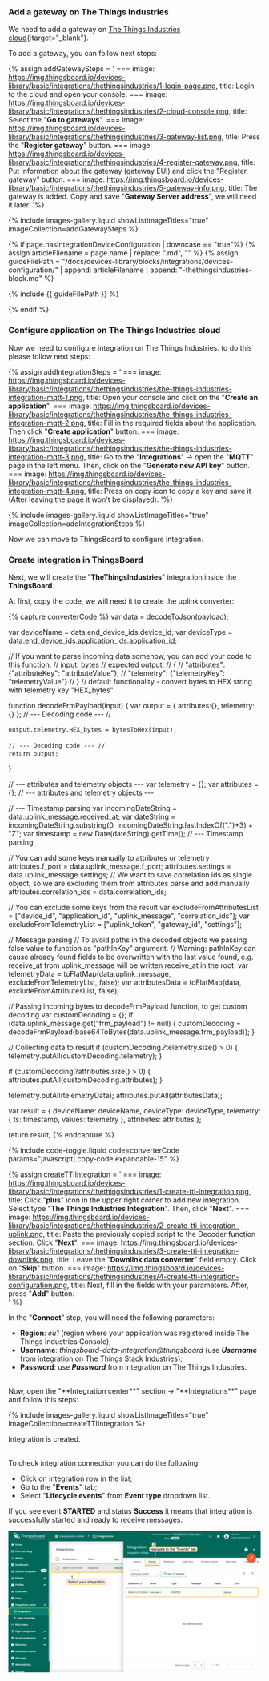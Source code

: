### Add a gateway on The Things Industries

We need to add a gateway on [The Things Industries cloud](https://www.thethingsindustries.com/){:target="_blank"}.

To add a gateway, you can follow next steps:  

{% assign addGatewaySteps = '
    ===
        image: https://img.thingsboard.io/devices-library/basic/integrations/thethingsindustries/1-login-page.png,
        title: Login to the cloud and open your console.
    ===
        image: https://img.thingsboard.io/devices-library/basic/integrations/thethingsindustries/2-cloud-console.png,
        title: Select the "**Go to gateways**".
    ===
        image: https://img.thingsboard.io/devices-library/basic/integrations/thethingsindustries/3-gateway-list.png,
        title: Press the "**Register gateway**" button.
    ===
        image: https://img.thingsboard.io/devices-library/basic/integrations/thethingsindustries/4-register-gateway.png,
        title: Put information about the gateway (gateway EUI) and click the "Register gateway" button.
    ===
        image: https://img.thingsboard.io/devices-library/basic/integrations/thethingsindustries/5-gateway-info.png,
        title: The gateway is added. Copy and save "**Gateway Server address**", we will need it later. 
'%}

{% include images-gallery.liquid showListImageTitles="true" imageCollection=addGatewaySteps %}

{% if page.hasIntegrationDeviceConfiguration | downcase == "true"%}
{% assign articleFilename = page.name |  replace: ".md", "" %}
{% assign guideFilePath = "/docs/devices-library/blocks/integrations/devices-configuration/" | append: articleFilename | append: "-thethingsindustries-block.md" %}

{% include {{ guideFilePath }} %}

{% endif %}

### Configure application on The Things Industries cloud

Now we need to configure integration on The Things Industries. to do this please follow next steps:  

{% assign addIntegrationSteps = '
    ===
        image: https://img.thingsboard.io/devices-library/basic/integrations/thethingsindustries/the-things-industries-integration-mqtt-1.png,
        title: Open your console and click on the "<b>Create an application</b>".
    ===
        image: https://img.thingsboard.io/devices-library/basic/integrations/thethingsindustries/the-things-industries-integration-mqtt-2.png,
        title: Fill in the required fields about the application. Then click "**Create application**" button.
    ===
        image: https://img.thingsboard.io/devices-library/basic/integrations/thethingsindustries/the-things-industries-integration-mqtt-3.png,
        title: Go to the "<b>Integrations</b>" -> open the "<b>MQTT</b>" page in the left menu. Then, click on the "<b>Generate new API key</b>" button.
    ===
        image: https://img.thingsboard.io/devices-library/basic/integrations/thethingsindustries/the-things-industries-integration-mqtt-4.png,
        title: Press on copy icon to copy a key and save it (After leaving the page it won&#39;t be displayed).
'%}

{% include images-gallery.liquid showListImageTitles="true" imageCollection=addIntegrationSteps %}

Now we can move to ThingsBoard to configure integration.

### Create integration in ThingsBoard

Next, we will create the "**TheThingsIndustries**" integration inside the **ThingsBoard**.

At first, copy the code, we will need it to create the uplink converter:

{% capture converterCode %}
var data = decodeToJson(payload);

var deviceName = data.end_device_ids.device_id;
var deviceType = data.end_device_ids.application_ids.application_id;

// If you want to parse incoming data somehow, you can add your code to this function.
// input: bytes
// expected output:
//  {
//    "attributes": {"attributeKey": "attributeValue"},
//    "telemetry": {"telemetryKey": "telemetryValue"}
//  }
// default functionality - convert bytes to HEX string with telemetry key "HEX_bytes"

function decodeFrmPayload(input) {
    var output = { attributes:{}, telemetry: {} };
    // --- Decoding code --- //

    output.telemetry.HEX_bytes = bytesToHex(input);

    // --- Decoding code --- //
    return output;
}

// --- attributes and telemetry objects ---
var telemetry = {};
var attributes = {};
// --- attributes and telemetry objects ---

// --- Timestamp parsing
var incomingDateString = data.uplink_message.received_at;
var dateString = incomingDateString.substring(0, incomingDateString.lastIndexOf(".")+3) + "Z";
var timestamp = new Date(dateString).getTime();
// --- Timestamp parsing

// You can add some keys manually to attributes or telemetry
attributes.f_port = data.uplink_message.f_port;
attributes.settings = data.uplink_message.settings;
// We want to save correlation ids as single object, so we are excluding them from attributes parse and add manually
attributes.correlation_ids = data.correlation_ids;

// You can exclude some keys from the result
var excludeFromAttributesList = ["device_id", "application_id", "uplink_message", "correlation_ids"];
var excludeFromTelemetryList = ["uplink_token", "gateway_id", "settings"];

// Message parsing
// To avoid paths in the decoded objects we passing false value to function as "pathInKey" argument.
// Warning: pathInKey can cause already found fields to be overwritten with the last value found, e.g. receive_at from uplink_message will be written receive_at in the root.
var telemetryData = toFlatMap(data.uplink_message, excludeFromTelemetryList, false);
var attributesData = toFlatMap(data, excludeFromAttributesList, false);

// Passing incoming bytes to decodeFrmPayload function, to get custom decoding
var customDecoding = {};
if (data.uplink_message.get("frm_payload") != null) {
    customDecoding = decodeFrmPayload(base64ToBytes(data.uplink_message.frm_payload));
}

// Collecting data to result
if (customDecoding.?telemetry.size() > 0) {
    telemetry.putAll(customDecoding.telemetry);
}

if (customDecoding.?attributes.size() > 0) {
    attributes.putAll(customDecoding.attributes);
}

telemetry.putAll(telemetryData);
attributes.putAll(attributesData);

var result = {
    deviceName: deviceName,
    deviceType: deviceType,
    telemetry: {
        ts: timestamp,
        values: telemetry
    },
    attributes: attributes
};

return result;
{% endcapture %}

{% include code-toggle.liquid code=converterCode params="javascript|.copy-code.expandable-15" %}

{% assign createTTIIntegration = '
    ===
        image: https://img.thingsboard.io/devices-library/basic/integrations/thethingsindustries/1-create-tti-integration.png,
        title: Click "**plus**" icon in the upper right corner to add new integration. Select type "**The Things Industries Integration**". Then, click "**Next**".
    ===
        image: https://img.thingsboard.io/devices-library/basic/integrations/thethingsindustries/2-create-tti-integration-uplink.png,
        title: Paste the previously copied script to the Decoder function section. Click "**Next**".
    ===
        image: https://img.thingsboard.io/devices-library/basic/integrations/thethingsindustries/3-create-tti-integration-downlink.png,
        title: Leave the "**Downlink data converter**" field empty. Click on "**Skip**" button.
    ===
        image: https://img.thingsboard.io/devices-library/basic/integrations/thethingsindustries/4-create-tti-integration-configuration.png,
        title: Next, fill in the fields with your parameters. After, press "**Add**" button.  
'
%}

In the "**Connect**" step, you will need the following parameters:

- **Region**: *eu1* (region where your application was registered inside The Things Industries Console);
- **Username**: *thingsboard-data-integration@thingsboard* (use ***Username*** from integration on The Things Stack Industries);
- **Password**: use ***Password*** from integration on The Things Industries.

<br>
Now, open the "**Integration center**" section -> "**Integrations**" page and follow this steps:  

{% include images-gallery.liquid showListImageTitles="true" imageCollection=createTTIIntegration %}

Integration is created.

<br>
To check integration connection you can do the following:

- Click on integration row in the list;
- Go to the "**Events**" tab;
- Select "**Lifecycle events**" from **Event type** dropdown list.

If you see event **STARTED** and status **Success** it means that integration is successfully started and ready to receive messages.

![Check integration connection](/images/devices-library/basic/integrations/check-integration-started.png)